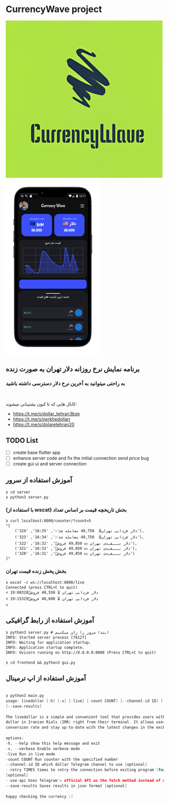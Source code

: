 # CurrencyWave project

<p float="left">
  <img src="images/logo.jpg" alt="view of the web app" height="500" width="500"/>
  <img src="images/mockup.png"  width="300" />
</p>

## برنامه نمایش نرخ روزانه دلار تهران به صورت زنده

### به راحتی میتوانید به آخرین نرخ دلار دسترسی داشته باشید

<br/>

کانال هایی که تا کنون پشتیبانی میشوند:

- https://t.me/s/dollar_tehran3bze
- https://t.me/s/nerkhedollarr
- https://t.me/s/dolaretehran20

## TODO List

- [ ] create base flutter app
- [ ] enhance server code and fix the initial connection send price bug
- [ ] create gui ui and server connection

## آموزش استفاده از سرور

```
❯ cd server
❯ python3 server.py
```

### (با استفاده از wscat) بخش تاریخچه قیمت بر اساس تعداد

```
❯ curl localhost:8000/counter/?count=5
"[
    ('دلار فردایی تهران⏳  49,750 معامله شد✅', '16:35', '324'),
    ('دلار فردایی تهران⏳  49,750 معامله شد✅', '16:34', '323'),
    ('دلار نـــقـدی تهران 💵 49,850 فروش🔴', '16:32', '322'),
    ('دلار نـــقـدی تهران 💵 49,850 فروش🔴', '16:32', '321'),
    ('دلار نـــقـدی تهران 💵 49,850 فروش🔴', '16:31', '320')
]"
```

### بخش پخش زنده قیمت تهران

```
❯ wscat -c ws://localhost:8000/live
Connected (press CTRL+C to quit)
< دلار فردایی تهران ⏳ 48,550 فروش🔴19:08328
< دلار فردایی تهران ⏳ 48,600 فروش🔴19:15329
>
```

## آموزش استفاده از رابط گرافیکی

```shell
❯ python3 server.py # ابتدا سرور را ران میکنیم
INFO: Started server process [76127]
INFO: Waiting for application startup.
INFO: Application startup complete.
INFO: Uvicorn running on http://0.0.0.0:8000 (Press CTRL+C to quit)

❯ cd frontend && python3 gui.py

```

## آموزش استفاده از اپ ترمینال

```c

❯ python3 main.py
usage: livedollar [-h] [-v] [-live] [-count COUNT] [--channel-id ID] [--retry TIMES] [--use-api]
[--save-results]

The livedollar is a simple and convenient tool that provides users with the live exchange rate of the US
dollar in Iranian Rials (IRR) right from their terminal. It allows users to quickly check the current
conversion rate and stay up-to-date with the latest changes in the exchange market.

options:
-h, --help show this help message and exit
-v, --verbose Enable verbose mode
-live Run in live mode
-count COUNT Run counter with the specified number
--channel-id ID which dollar Telegram channel to use [optional]
--retry TIMES times to retry the connection before exiting program (for slow networks default:5 )
[optional]
--use-api Uses Telegram's official API as the fetch method instead of web scrape [optional]
--save-results Saves results in json format [optional]

happy checking the currency :)

```
